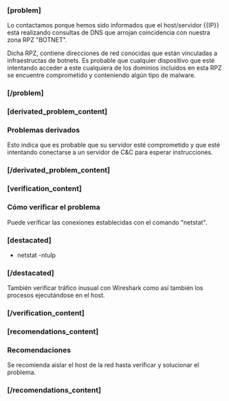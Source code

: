 ### [problem]
Lo contactamos porque hemos sido informados que el host/servidor {{IP}} está realizando consultas de DNS que arrojan coincidencia con nuestra zona RPZ "BOTNET".

Dicha RPZ, contiene direcciones de red conocidas que están vinculadas a infraestructas de botnets. Es probable que cualquier dispositivo que esté intentando acceder a este cualquiera de los dominios incluidos en esta RPZ se encuentre comprometido y conteniendo algún tipo de malware.
### [/problem]

### [derivated_problem_content]
### Problemas derivados
Esto indica que es probable que su servidor esté comprometido y que esté intentando conectarse a un servidor de C&C para esperar instrucciones.
### [/derivated_problem_content]

### [verification_content]
### Cómo verificar el problema
Puede verificar las conexiones establecidas con el comando "netstat".

### [destacated]
* netstat -ntulp
### [/destacated]

También verificar tráfico inusual con Wireshark como así también los procesos ejecutándose en el host.
### [/verification_content]

### [recomendations_content]
### Recomendaciones
Se recomienda aislar el host de la red hasta verificar y solucionar el problema.
### [/recomendations_content]
